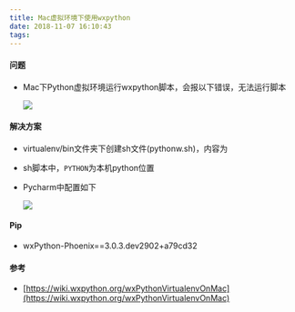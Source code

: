```yaml
---
title: Mac虚拟环境下使用wxpython
date: 2018-11-07 16:10:43
tags:
---
```


#### 问题
* Mac下Python虚拟环境运行wxpython脚本，会报以下错误，无法运行脚本

    ![](https://i.imgur.com/ZOu0UqQ.png)

#### 解决方案
* virtualenv/bin文件夹下创建sh文件(pythonw.sh)，内容为

  <script src="https://gist.github.com/schunlee/909168d2526e62b32017967d056ee94b.js"></script>

* sh脚本中，`PYTHON`为本机python位置

* Pycharm中配置如下

  ![](https://i.imgur.com/NTbny5q.png)

#### Pip
* wxPython-Phoenix==3.0.3.dev2902+a79cd32

#### 参考
* [https://wiki.wxpython.org/wxPythonVirtualenvOnMac](https://wiki.wxpython.org/wxPythonVirtualenvOnMac)